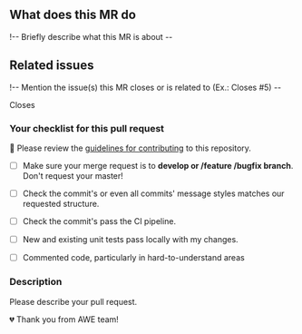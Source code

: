 
## What does this MR do

!-- Briefly describe what this MR is about --

## Related issues

!-- Mention the issue(s) this MR closes or is related to (Ex.: Closes #5) --

Closes 

### Your checklist for this pull request
🚨 Please review the [guidelines for contributing](../../CONTRIBUTING.md) to this repository.

- [ ] Make sure your merge request is to **develop or /feature /bugfix branch**. Don't request your master!
- [ ] Check the commit's or even all commits' message styles matches our requested structure.
- [ ] Check the commit's pass the CI pipeline.
- [ ] New and existing unit tests pass locally with my changes.
- [ ] Commented code, particularly in hard-to-understand areas


### Description
Please describe your pull request.

💔 Thank you from AWE team!